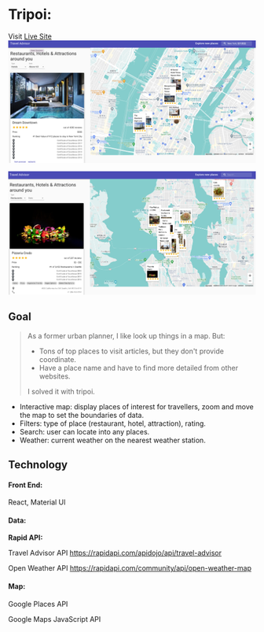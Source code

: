 # Tripoi:

Visit [Live Site](https://github.com/joyahuang/tripoi)
![Screen Shot Restaurant](https://github.com/joyahuang/tripoi/blob/main/screenshot/Screen%20Shot%20Hotel.png)

![Screen Shot Hotel](https://github.com/joyahuang/tripoi/blob/main/screenshot/Screen%20Shot%20Restaurant.png)

## Goal

> As a former urban planner, I like look up things in a map. But:
>
> - Tons of top places to visit articles, but they don't provide coordinate.
> - Have a place name and have to find more detailed from other websites.
>
> I solved it with tripoi.

- Interactive map: display places of interest for travellers, zoom and move the map to set the boundaries of data.
- Filters: type of place (restaurant, hotel, attraction), rating.
- Search: user can locate into any places.
- Weather: current weather on the nearest weather station.

## Technology

#### Front End:

React, Material UI

#### Data:

**Rapid API:**

Travel Advisor API https://rapidapi.com/apidojo/api/travel-advisor

Open Weather API https://rapidapi.com/community/api/open-weather-map

#### **Map:**

Google Places API

Google Maps JavaScript API
